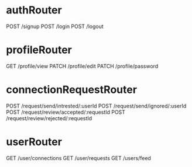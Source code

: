 <!-- DevTinder APIs -->

# authRouter

POST /signup
POST /login
POST /logout

# profileRouter

GET /profile/view
PATCH /profile/edit
PATCH /profile/password

# connectionRequestRouter

POST /request/send/intrested/:userId
POST /request/send/ignored/:userId
POST /request/review/accepted/:requestId
POST /request/review/rejected/:requestId

# userRouter

GET /user/connections
GET /user/requests
GET /users/feed
